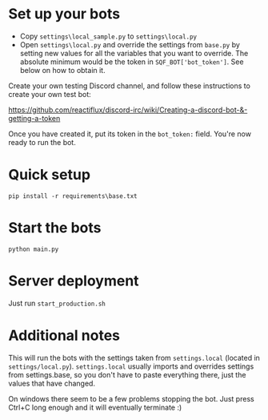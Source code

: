 # Set up your bots

* Copy `settings\local_sample.py` to `settings\local.py`
* Open `settings\local.py` and override the settings from `base.py` by setting
new values for all the variables that you want to override.
The absolute minimum would be the token in `SQF_BOT['bot_token']`.
See below on how to obtain it.

Create your own testing Discord channel, and follow these instructions to
create your own test bot:

https://github.com/reactiflux/discord-irc/wiki/Creating-a-discord-bot-&-getting-a-token

Once you have created it, put its token in the `bot_token:` field.
You're now ready to run the bot.

# Quick setup

    pip install -r requirements\base.txt

# Start the bots

    python main.py

# Server deployment

Just run `start_production.sh`

# Additional notes

This will run the bots with the settings taken from `settings.local` (located
in `settings/local.py`). `settings.local` usually imports and overrides settings
from settings.base, so you don't have to paste everything there, just the
values that have changed.

On windows there seem to be a few problems stopping the bot. Just press Ctrl+C
long enough and it will eventually terminate :)
